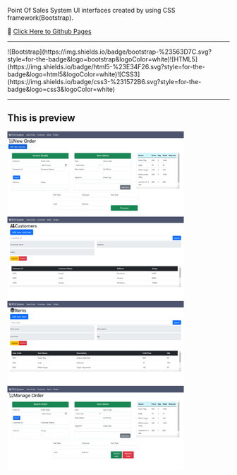 Point Of Sales System UI interfaces created by using CSS framework(Bootstrap).

:link: <a href="https://tharindulala.github.io/WebPos/index.html" target="_blank">Click Here to Github Pages</a>

<hr>
![Bootstrap](https://img.shields.io/badge/bootstrap-%23563D7C.svg?style=for-the-badge&logo=bootstrap&logoColor=white)![HTML5](https://img.shields.io/badge/html5-%23E34F26.svg?style=for-the-badge&logo=html5&logoColor=white)![CSS3](https://img.shields.io/badge/css3-%231572B6.svg?style=for-the-badge&logo=css3&logoColor=white)
<hr>


## This is preview
<img style="width: 400px; height: auto;" src="assets/images/01.png" alt="preview01"> 
<img style="width: 400px; height: auto;" src="assets/images/02.png" alt="preview02"> 
<img style="width: 400px; height: auto;" src="assets/images/03.png" alt="preview03"> 
<img style="width: 400px; height: auto;" src="assets/images/04.png" alt="preview04"> 
